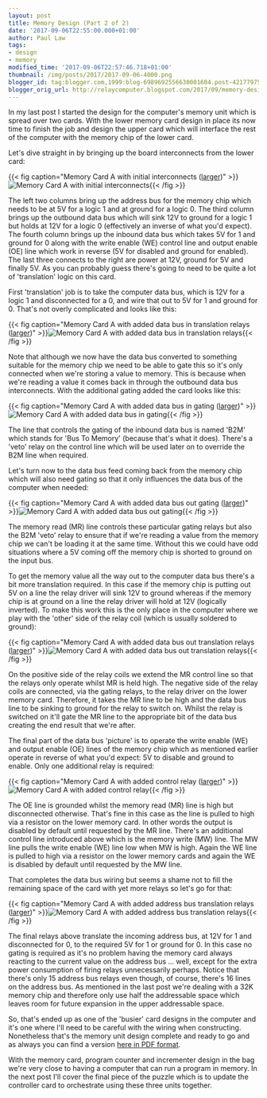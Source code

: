 ```yaml
---
layout: post
title: Memory Design (Part 2 of 2)
date: '2017-09-06T22:55:00.000+01:00'
author: Paul Law
tags:
- design
- memory
modified_time: '2017-09-06T22:57:46.718+01:00'
thumbnail: /img/posts/2017/2017-09-06-4000.png
blogger_id: tag:blogger.com,1999:blog-6989692556630001604.post-4217797573368929075
blogger_orig_url: http://relaycomputer.blogspot.com/2017/09/memory-design-part-2-of-2.html
---
```


In my last post I started the design for the computer's memory unit 
which is spread over two cards. With the lower memory card design in place its 
now time to finish the job and design the upper card which will interface the 
rest of the computer with the memory chip of the lower card.

Let's 
dive straight in by bringing up the board interconnects from the lower 
card:

{{< fig caption="Memory Card A with initial interconnects ([larger](/img/posts/2017/2017-09-06-1000.png))" >}}![Memory Card A with initial interconnects](/img/posts/2017/2017-09-06-0000.png){{< /fig >}}

The 
left two columns bring up the address bus for the memory chip which needs to 
be at 5V for a logic 1 and at ground for a logic 0. The third column brings up 
the outbound data bus which will sink 12V to ground for a logic 1 but holds at 
12V for a logic 0 (effectively an inverse of what you'd expect). The fourth 
column brings up the inbound data bus which takes 5V for 1 and ground for 0 
along with the write enable (WE) control line and output enable (OE) line 
which work in reverse (5V for disabled and ground for enabled). The last three 
connects to the right are power at 12V, ground for 5V and finally 5V. As you 
can probably guess there's going to need to be quite a lot of 'translation' 
logic on this card.

First 'translation' job is to take the computer 
data bus, which is 12V for a logic 1 and disconnected for a 0, and wire that 
out to 5V for 1 and ground for 0. That's not overly complicated and looks like 
this:

{{< fig caption="Memory Card A with added data bus in translation relays ([larger](/img/posts/2017/2017-09-06-1001.png))" >}}![Memory Card A with added data bus in translation relays](/img/posts/2017/2017-09-06-0001.png){{< /fig >}}

Note that although we now have the data bus converted to something 
suitable for the memory chip we need to be able to gate this so it's only 
connected when we're storing a value to memory. This is because when we're 
reading a value it comes back in through the outbound data bus interconnects. 
With the additional gating added the card looks like this:

{{< fig caption="Memory Card A with added data bus in gating ([larger](/img/posts/2017/2017-09-06-1002.png))" >}}![Memory Card A with added data bus in gating](/img/posts/2017/2017-09-06-0002.png){{< /fig >}}

The line that controls the gating of the inbound data bus is named 
'B2M' which stands for 'Bus To Memory' (because that's what it does). There's 
a 'veto' relay on the control line which will be used later on to override the 
B2M line when required.

Let's turn now to the data bus feed coming 
back from the memory chip which will also need gating so that it only 
influences the data bus of the computer when needed:

{{< fig caption="Memory Card A with added data bus out gating ([larger](/img/posts/2017/2017-09-06-1003.png))" >}}![Memory Card A with added data bus out gating](/img/posts/2017/2017-09-06-0003.png){{< /fig >}}

The memory read (MR) line controls these particular gating relays 
but also the B2M 'veto' relay to ensure that if we're reading a value from the 
memory chip we can't be loading it at the same time. Without this we could 
have odd situations where a 5V coming off the memory chip is shorted to ground 
on the input bus.

To get the memory value all the way out to the 
computer data bus there's a bit more translation required. In this case if the 
memory chip is putting out 5V on a line the relay driver will sink 12V to 
ground whereas if the memory chip is at ground on a line the relay driver will 
hold at 12V (logically inverted). To make this work this is the only place in 
the computer where we play with the 'other' side of the relay coil (which is 
usually soldered to ground):

{{< fig caption="Memory Card A with added data bus out translation relays ([larger](/img/posts/2017/2017-09-06-1004.png))" >}}![Memory Card A with added data bus out translation relays](/img/posts/2017/2017-09-06-0004.png){{< /fig >}}

On the positive side of the relay coils we extend the MR control 
line so that the relays only operate whilst MR is held high. The negative side 
of the relay coils are connected, via the gating relays, to the relay driver 
on the lower memory card. Therefore, it takes the MR line to be high and the 
data bus line to be sinking to ground for the relay to switch on. Whilst the 
relay is switched on it'll gate the MR line to the appropriate bit of the data 
bus creating the end result that we're after.

The final part of the 
data bus 'picture' is to operate the write enable (WE) and output enable (OE) 
lines of the memory chip which as mentioned earlier operate in reverse of what 
you'd expect: 5V to disable and ground to enable. Only one additional relay is 
required:

{{< fig caption="Memory Card A with added control relay ([larger](/img/posts/2017/2017-09-06-1005.png))" >}}![Memory Card A with added control relay](/img/posts/2017/2017-09-06-0005.png){{< /fig >}}

The OE line is grounded whilst the memory read (MR) 
line is high but disconnected otherwise. That's fine in this case as the line 
is pulled to high via a resistor on the lower memory card. In other words the 
output is disabled by default until requested by the MR line. There's an 
additional control line introduced above which is the memory write (MW) line. 
The MW line pulls the write enable (WE) line low when MW is high. Again the WE 
line is pulled to high via a resistor on the lower memory cards and again the 
WE is disabled by default until requested by the MW line.

That 
completes the data bus wiring but seems a shame not to fill the remaining 
space of the card with yet more relays so let's go for that:

{{< fig caption="Memory Card A with added address bus translation relays ([larger](/img/posts/2017/2017-09-06-1006.png))" >}}![Memory Card A with added address bus translation relays](/img/posts/2017/2017-09-06-0006.png){{< /fig >}}

The final relays above translate the incoming address bus, at 12V 
for 1 and disconnected for 0, to the required 5V for 1 or ground for 0. In 
this case no gating is required as it's no problem having the memory card 
always reacting to the current value on the address bus ... well, except for 
the extra power consumption of firing relays unnecessarily perhaps. Notice 
that there's only 15 address bus relays even though, of course, there's 16 
lines on the address bus. As mentioned in the last post we're dealing with a 
32K memory chip and therefore only use half the addressable space which leaves 
room for future expansion in the upper addressable space.

So, 
that's ended up as one of the 'busier' card designs in the computer and it's 
one where I'll need to be careful with the wiring when constructing. 
Nonetheless that's the memory unit design complete and ready to go and as 
always you can find a version [here in PDF format](/pdf/memory.pdf).
 
With the memory card, 
program counter and incrementer design in the bag we're very close to having a 
computer that can run a program in memory. In the next post I'll cover the 
final piece of the puzzle which is to update the controller card to 
orchestrate using these three units together. 
